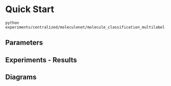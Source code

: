 # Quick Start

```
python experiments/centralized/moleculenet/molecule_classification_multilabel.py
```

## Parameters

## Experiments - Results

## Diagrams
